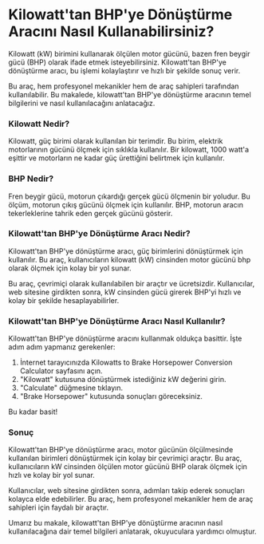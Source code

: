 Kilowatt'tan BHP'ye Dönüştürme Aracını Nasıl Kullanabilirsiniz?
===============================================================

Kilowatt (kW) birimini kullanarak ölçülen motor gücünü, bazen fren beygir gücü (BHP) olarak ifade etmek isteyebilirsiniz. Kilowatt'tan BHP'ye dönüştürme aracı, bu işlemi kolaylaştırır ve hızlı bir şekilde sonuç verir.

Bu araç, hem profesyonel mekanikler hem de araç sahipleri tarafından kullanılabilir. Bu makalede, kilowatt'tan BHP'ye dönüştürme aracının temel bilgilerini ve nasıl kullanılacağını anlatacağız.

### Kilowatt Nedir?

Kilowatt, güç birimi olarak kullanılan bir terimdir. Bu birim, elektrik motorlarının gücünü ölçmek için sıklıkla kullanılır. Bir kilowatt, 1000 watt'a eşittir ve motorların ne kadar güç ürettiğini belirtmek için kullanılır.

### BHP Nedir?

Fren beygir gücü, motorun çıkardığı gerçek gücü ölçmenin bir yoludur. Bu ölçüm, motorun çıkış gücünü ölçmek için kullanılır. BHP, motorun aracın tekerleklerine tahrik eden gerçek gücünü gösterir.

### Kilowatt'tan BHP'ye Dönüştürme Aracı Nedir?

Kilowatt'tan BHP'ye dönüştürme aracı, güç birimlerini dönüştürmek için kullanılır. Bu araç, kullanıcıların kilowatt (kW) cinsinden motor gücünü bhp olarak ölçmek için kolay bir yol sunar.

Bu araç, çevrimiçi olarak kullanılabilen bir araçtır ve ücretsizdir. Kullanıcılar, web sitesine girdikten sonra, kW cinsinden gücü girerek BHP'yi hızlı ve kolay bir şekilde hesaplayabilirler.

### Kilowatt'tan BHP'ye Dönüştürme Aracı Nasıl Kullanılır?

Kilowatt'tan BHP'ye dönüştürme aracını kullanmak oldukça basittir. İşte adım adım yapmanız gerekenler:

1. İnternet tarayıcınızda Kilowatts to Brake Horsepower Conversion Calculator sayfasını açın.
2. "Kilowatt" kutusuna dönüştürmek istediğiniz kW değerini girin.
3. "Calculate" düğmesine tıklayın.
4. "Brake Horsepower" kutusunda sonuçları göreceksiniz.

Bu kadar basit!

### Sonuç

Kilowatt'tan BHP'ye dönüştürme aracı, motor gücünün ölçülmesinde kullanılan birimleri dönüştürmek için kolay bir çevrimiçi araçtır. Bu araç, kullanıcıların kW cinsinden ölçülen motor gücünü BHP olarak ölçmek için hızlı ve kolay bir yol sunar.

Kullanıcılar, web sitesine girdikten sonra, adımları takip ederek sonuçları kolayca elde edebilirler. Bu araç, hem profesyonel mekanikler hem de araç sahipleri için faydalı bir araçtır.

Umarız bu makale, kilowatt'tan BHP'ye dönüştürme aracının nasıl kullanılacağına dair temel bilgileri anlatarak, okuyuculara yardımcı olmuştur.